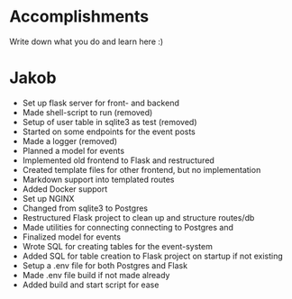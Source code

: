 # Accomplishments

Write down what you do and learn here :)

# Jakob

- Set up flask server for front- and backend
- Made shell-script to run (removed)
- Setup of user table in sqlite3 as test (removed)
- Started on some endpoints for the event posts
- Made a logger (removed)
- Planned a model for events
- Implemented old frontend to Flask and restructured
- Created template files for other frontend, but no implementation
- Markdown support into templated routes
- Added Docker support
- Set up NGINX
- Changed from sqlite3 to Postgres
- Restructured Flask project to clean up and structure routes/db
- Made utilities for connecting connecting to Postgres and
- Finalized model for events
- Wrote SQL for creating tables for the event-system
- Added SQL for table creation to Flask project on startup if not existing
- Setup a .env file for both Postgres and Flask
- Made .env file build if not made already
- Added build and start script for ease
